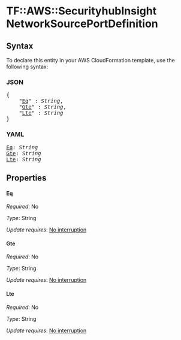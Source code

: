 # TF::AWS::SecurityhubInsight NetworkSourcePortDefinition

## Syntax

To declare this entity in your AWS CloudFormation template, use the following syntax:

### JSON

<pre>
{
    "<a href="#eq" title="Eq">Eq</a>" : <i>String</i>,
    "<a href="#gte" title="Gte">Gte</a>" : <i>String</i>,
    "<a href="#lte" title="Lte">Lte</a>" : <i>String</i>
}
</pre>

### YAML

<pre>
<a href="#eq" title="Eq">Eq</a>: <i>String</i>
<a href="#gte" title="Gte">Gte</a>: <i>String</i>
<a href="#lte" title="Lte">Lte</a>: <i>String</i>
</pre>

## Properties

#### Eq

_Required_: No

_Type_: String

_Update requires_: [No interruption](https://docs.aws.amazon.com/AWSCloudFormation/latest/UserGuide/using-cfn-updating-stacks-update-behaviors.html#update-no-interrupt)

#### Gte

_Required_: No

_Type_: String

_Update requires_: [No interruption](https://docs.aws.amazon.com/AWSCloudFormation/latest/UserGuide/using-cfn-updating-stacks-update-behaviors.html#update-no-interrupt)

#### Lte

_Required_: No

_Type_: String

_Update requires_: [No interruption](https://docs.aws.amazon.com/AWSCloudFormation/latest/UserGuide/using-cfn-updating-stacks-update-behaviors.html#update-no-interrupt)

